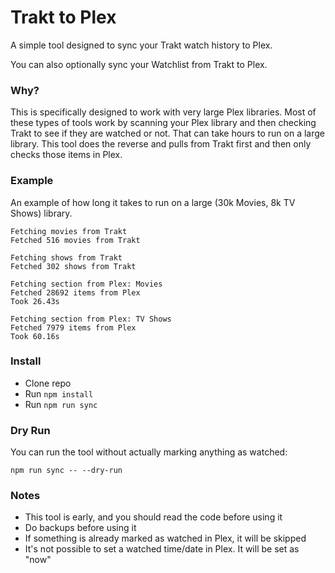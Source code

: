 # Trakt to Plex

A simple tool designed to sync your Trakt watch history to Plex.

You can also optionally sync your Watchlist from Trakt to Plex.

### Why?

This is specifically designed to work with very large Plex libraries. Most of these types of tools work by scanning your Plex library and then checking Trakt to see if they are watched or not. That can take hours to run on a large library. This tool does the reverse and pulls from Trakt first and then only checks those items in Plex.

### Example

An example of how long it takes to run on a large (30k Movies, 8k TV Shows) library.

```
Fetching movies from Trakt
Fetched 516 movies from Trakt

Fetching shows from Trakt
Fetched 302 shows from Trakt

Fetching section from Plex: Movies
Fetched 28692 items from Plex
Took 26.43s

Fetching section from Plex: TV Shows
Fetched 7979 items from Plex
Took 60.16s
```

### Install

- Clone repo
- Run `npm install`
- Run `npm run sync`

### Dry Run

You can run the tool without actually marking anything as watched:

```shell
npm run sync -- --dry-run
```

### Notes

- This tool is early, and you should read the code before using it
- Do backups before using it
- If something is already marked as watched in Plex, it will be skipped
- It's not possible to set a watched time/date in Plex. It will be set as "now"
